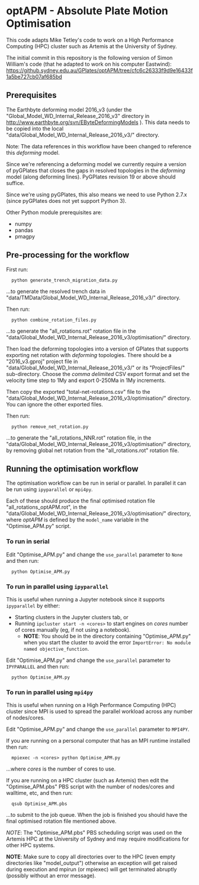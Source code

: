 # optAPM - Absolute Plate Motion Optimisation

This code adapts Mike Tetley's code to work on a High Performance Computing (HPC) cluster such as Artemis at the University of Sydney.

The initial commit in this repository is the following version of Simon William's code (that he adapted to work on his computer Eastwind):
https://github.sydney.edu.au/GPlates/optAPM/tree/cfc6c26333f9d9e16433f1a5be727cb07af685bd

## Prerequisites

The Earthbyte deforming model 2016_v3 (under the "Global_Model_WD_Internal_Release_2016_v3" directory in http://www.earthbyte.org/svn/EByteDeformingModels ).
This data needs to be copied into the local "data/Global_Model_WD_Internal_Release_2016_v3/" directory.

Note: The data references in this workflow have been changed to reference this *deforming* model.

Since we're referencing a deforming model we currently require a version of pyGPlates that closes the gaps in resolved topologies in the *deforming* model (along deforming lines).
PyGPlates revision 19 or above should suffice.

Since we're using pyGPlates, this also means we need to use Python 2.7.x (since pyGPlates does not yet support Python 3).

Other Python module prerequisites are:

* numpy
* pandas
* pmagpy

## Pre-processing for the workflow

First run:

```
  python generate_trench_migration_data.py
```

...to generate the resolved trench data in "data/TMData/Global_Model_WD_Internal_Release_2016_v3/" directory.

Then run:

```
  python combine_rotation_files.py
```

...to generate the "all_rotations.rot" rotation file in the "data/Global_Model_WD_Internal_Release_2016_v3/optimisation/" directory.

Then load the deforming topologies into a version of GPlates that supports exporting net rotation with *deforming* topologies.
There should be a "2016_v3.gproj" project file in "data/Global_Model_WD_Internal_Release_2016_v3/" or its "ProjectFiles/" sub-directory.
Choose the *comma delimited* CSV export format and set the velocity time step to 1My and export 0-250Ma in 1My increments.

Then copy the exported "total-net-rotations.csv" file to the "data/Global_Model_WD_Internal_Release_2016_v3/optimisation/" directory.
You can ignore the other exported files.

Then run:

```
  python remove_net_rotation.py
```

...to generate the "all_rotations_NNR.rot" rotation file, in the "data/Global_Model_WD_Internal_Release_2016_v3/optimisation/" directory,
by removing global net rotation from the "all_rotations.rot" rotation file.

## Running the optimisation workflow

The optimisation workflow can be run in serial or parallel. In parallel it can be run using `ipyparallel` or `mpi4py`.

Each of these should produce the final optimised rotation file "all_rotations_optAPM<model>.rot",
in the "data/Global_Model_WD_Internal_Release_2016_v3/optimisation/" directory, where *optAPM<model>* is defined
by the `model_name` variable in the "Optimise_APM.py" script.

### To run in serial

Edit "Optimise_APM.py" and change the `use_parallel` parameter to `None` and then run:

```
  python Optimise_APM.py
```

### To run in parallel using `ipyparallel`

This is useful when running a Jupyter notebook since it supports `ipyparallel` by either:

* Starting clusters in the Jupyter clusters tab, or
* Running `ipcluster start -n <cores>` to start engines on *cores* number of cores manually (eg, if not using a notebook).
  * **NOTE**: You should be in the directory containing "Optimise_APM.py" when you start the cluster
    to avoid the error `ImportError: No module named objective_function`.

Edit "Optimise_APM.py" and change the `use_parallel` parameter to `IPYPARALLEL` and then run:

```
  python Optimise_APM.py
```

### To run in parallel using `mpi4py`

This is useful when running on a High Performance Computing (HPC) cluster since MPI is used to
spread the parallel workload across any number of nodes/cores.

Edit "Optimise_APM.py" and change the `use_parallel` parameter to `MPI4PY`.

If you are running on a personal computer that has an MPI runtime installed then run:

```
  mpiexec -n <cores> python Optimise_APM.py
```

...where *cores* is the number of cores to use.

If you are running on a HPC cluster (such as Artemis) then edit the "Optimise_APM.pbs" PBS script with
the number of nodes/cores and walltime, etc, and then run:

```
  qsub Optimise_APM.pbs
```

...to submit to the job queue. When the job is finished you should have the final optimised rotation file mentioned above.

*NOTE*: The "Optimise_APM.pbs" PBS scheduling script was used on the Artemis HPC at the University of Sydney and
may require modifications for other HPC systems.

**NOTE**: Make sure to copy all directories over to the HPC (even empty directories like "model_output") otherwise an exception
will get raised during execution and mpirun (or mpiexec) will get terminated abruptly (possibly without an error message).
